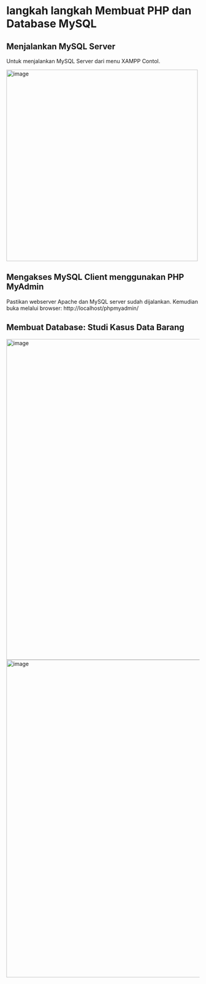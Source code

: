 # langkah langkah Membuat PHP dan Database MySQL


## Menjalankan MySQL Server
Untuk menjalankan MySQL Server dari menu XAMPP Contol.

<img width="499" alt="image" src="https://user-images.githubusercontent.com/119774568/227750006-216f9183-5978-42de-af0c-498a9f2e5d44.png">


## Mengakses MySQL Client menggunakan PHP MyAdmin
Pastikan webserver Apache dan MySQL server sudah dijalankan. Kemudian buka melalui browser:
http://localhost/phpmyadmin/


## Membuat Database: Studi Kasus Data Barang
<img width="836" alt="image" src="https://user-images.githubusercontent.com/119774568/227750288-9c1c16c0-e64d-4c60-b8ed-c07c402107ff.png">

<img width="828" alt="image" src="https://user-images.githubusercontent.com/119774568/227750220-d91969c3-274f-4b94-a909-013f014e44b6.png">

